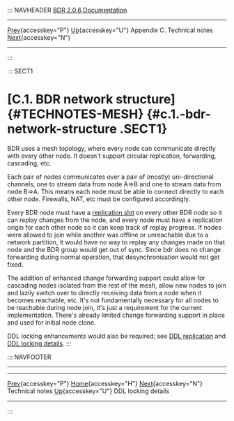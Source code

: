 ::: NAVHEADER
  [BDR 2.0.6 Documentation](index.md)                                                                                         
  --------------------------------------------------------- ------------------------------------- ----------------------------- -------------------------------------------------------------------------
  [Prev](technotes.md "Technical notes"){accesskey="P"}   [Up](technotes.md){accesskey="U"}    Appendix C. Technical notes    [Next](technotes-ddl-locking.md "DDL locking details"){accesskey="N"}

------------------------------------------------------------------------
:::

::: SECT1
# [C.1. BDR network structure]{#TECHNOTES-MESH} {#c.1.-bdr-network-structure .SECT1}

BDR uses a mesh topology, where every node can communicate directly with
every other node. It doesn\'t support circular replication, forwarding,
cascading, etc.

Each pair of nodes communicates over a pair of (mostly) uni-directional
channels, one to stream data from node A=\>B and one to stream data from
node B=\>A. This means each node must be able to connect directly to
each other node. Firewalls, NAT, etc must be configured accordingly.

Every BDR node must have a [replication
slot](https://www.postgresql.org/docs/current/static/logicaldecoding-explanation.html)
on every other BDR node so it can replay changes from the node, and
every node must have a replication origin for each other node so it can
keep track of replay progress. If nodes were allowed to join while
another was offline or unreachable due to a network partition, it would
have no way to replay any changes made on that node and the BDR group
would get out of sync. Since bdr does no change forwarding during normal
operation, that desynchronisation would not get fixed.

The addition of enhanced change forwarding support could allow for
cascading nodes isolated from the rest of the mesh, allow new nodes to
join and lazily switch over to directly receiving data from a node when
it becomes reachable, etc. It\'s not fundamentally necessary for all
nodes to be reachable during node join, it\'s just a requirement for the
current implementation. There\'s already limited change forwarding
support in place and used for initial node clone.

DDL locking enhancements would also be required; see [DDL
replication](ddl-replication.md) and [DDL locking
details](technotes-ddl-locking.md).
:::

::: NAVFOOTER

------------------------------------------------------------------------

  --------------------------------------- ------------------------------------- ---------------------------------------------------
  [Prev](technotes.md){accesskey="P"}     [Home](index.md){accesskey="H"}     [Next](technotes-ddl-locking.md){accesskey="N"}
  Technical notes                          [Up](technotes.md){accesskey="U"}                                  DDL locking details
  --------------------------------------- ------------------------------------- ---------------------------------------------------
:::
